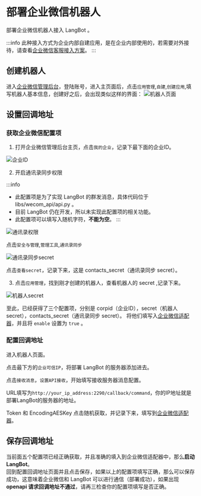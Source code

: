 # 部署企业微信机器人

部署企业微信机器人接入 LangBot 。

:::info
此种接入方式为企业内部自建应用，是在企业内部使用的，若需要对外接待，请查看[企业微信客服接入方案](wecomcs.md)。
:::


## 创建机器人

进入[企业微信管理后台](https://work.weixin.qq.com/)，登陆账号，进入主页面后，点击` 应用管理 `,` 自建 `,` 创建应用 `,填写机器人基本信息，创建好之后，会出现类似这样的界面：
![机器人页面](/assets/image/wecom1.png)

## 设置回调地址

### 获取企业微信配置项

1. 打开企业微信管理后台主页，点击`我的企业`，记录下最下面的企业ID。

![企业ID](/assets/image/wecom2.png)

2. 开启通讯录同步权限

:::info
- 此配置项是为了实现 LangBot 的群发消息，具体代码位于libs/wecom_api/api.py 。
- 目前 LangBot 仍在开发，所以未实现此配置项的相关功能。
- 此配置项可以填写入随机字符，**不能为空**。
:::

![通讯录权限](/assets/image/wecom5.png)

点击`安全与管理`,`管理工具`,`通讯录同步`

![通讯录同步secret](/assets/image/wecom3.jpg)

点击`查看secret`，记录下来，这是 contacts_secret（通讯录同步 secret）。

3. 点击`应用管理`，找到刚才创建的机器人，查看机器人的 secret ,记录下来。

![机器人secret](/assets/image/wecom4.png)

至此，已经获得了三个配置项，分别是 corpid（企业ID），secret（机器人 secret），contacts_secret（通讯录同步 secret）。
将他们填写入[企业微信适配器](/deploy/quick-config/config.md#企业微信适配器)，并且将    `enable` 设置为 `true` 。

### 配置回调地址

进入机器人页面。

点击最下方的`企业可信IP`，将部署 LangBot 的服务器添加进去。

点击` 接收消息 `，` 设置API接收 `，开始填写接收服务器消息配置。

URL填写为` http://your_ip_address:2290/callback/command `，你的IP地址就是部署LangBot的服务器的地址。

Token 和 EncodingAESKey 点击随机获取，并记录下来，填写到[企业微信适配器](/deploy/quick-config/config.md#企业微信适配器)。

## 保存回调地址
当前面五个配置项已经正确获取，并且准确的填入到企业微信适配器中，那么**启动 LangBot**。<br>
回到配置回调地址页面并且点击保存，如果以上的配置项填写正确，那么可以保存成功，这意味着企业微信和 LangBot 可以进行通信（部署成功），如果出现**openapi 请求回调地址不通过**，请再三检查你的配置项填写是否正确。











